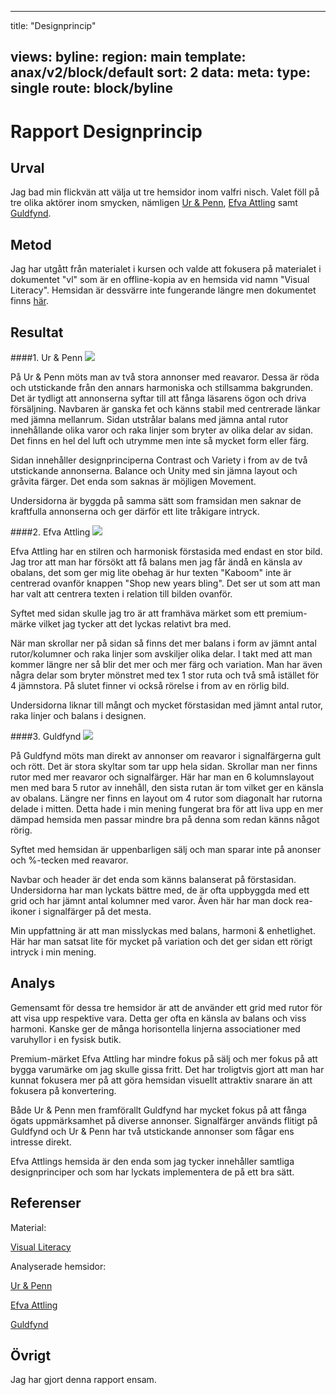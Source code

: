 
---
title: "Designprincip"

views:
    byline:
        region: main
        template: anax/v2/block/default
        sort: 2
        data:
            meta: 
                type: single
                route: block/byline
---
Rapport Designprincip
=========================

Urval
-----------------------

Jag bad min flickvän att välja ut tre hemsidor inom valfri nisch. Valet föll på tre olika aktörer inom smycken, nämligen [Ur & Penn](https://www.uropenn.se/), [Efva Attling](https://www.efvaattling.com/) samt [Guldfynd](https://www.guldfynd.se/).


Metod
-----------------------

Jag har utgått från materialet i kursen och valde att fokusera på materialet i dokumentet "vl" som är en offline-kopia av en hemsida vid namn "Visual Literacy". Hemsidan är dessvärre inte fungerande längre men dokumentet finns [här](https://dbwebb.se/article/vl.pdf). 

Resultat
-----------------------

####1. Ur & Penn
<img src="image/urochpenn.PNG?w=600">

På Ur & Penn möts man av två stora annonser med reavaror. Dessa är röda och utstickande från den annars harmoniska och stillsamma bakgrunden. Det är tydligt att annonserna syftar till att fånga läsarens ögon och driva försäljning. Navbaren är ganska fet och känns stabil med centrerade länkar med jämna mellanrum. Sidan utstrålar balans med jämna antal rutor innehållande olika varor och raka linjer som bryter av olika delar av sidan. Det finns en hel del luft och utrymme men inte så mycket form eller färg.

Sidan innehåller designprinciperna Contrast och Variety i from av de två utstickande annonserna. Balance och Unity med sin jämna layout och gråvita färger. Det enda som saknas är möjligen Movement.

Undersidorna är byggda på samma sätt som framsidan men saknar de kraftfulla annonserna och ger därför ett lite tråkigare intryck.

####2. Efva Attling
<img src="image/efva.PNG?w=600">

Efva Attling har en stilren och harmonisk förstasida med endast en stor bild. Jag tror att man har försökt att få balans men jag får ändå en känsla av obalans, det som ger mig lite obehag är hur texten "Kaboom" inte är centrerad ovanför knappen "Shop new years bling". Det ser ut som att man har valt att centrera texten i relation till bilden ovanför. 

Syftet med sidan skulle jag tro är att framhäva märket som ett premium-märke vilket jag tycker att det lyckas relativt bra med.

När man skrollar ner på sidan så finns det mer balans i form av jämnt antal rutor/kolumner och raka linjer som avskiljer olika delar. I takt med att man kommer längre ner så blir det mer och mer färg och variation. Man har även några delar som bryter mönstret med tex 1 stor ruta och två små istället för 4 jämnstora. På slutet finner vi också rörelse i from av en rörlig bild.

Undersidorna liknar till mångt och mycket förstasidan med jämnt antal rutor, raka linjer och balans i designen.


####3. Guldfynd
<img src="image/guldfynd.PNG?w=600">

På Guldfynd möts man direkt av annonser om reavaror i signalfärgerna gult och rött. Det är stora skyltar som tar upp hela sidan. Skrollar man ner finns rutor med mer reavaror och signalfärger. Här har man en 6 kolumnslayout men med bara 5 rutor av innehåll, den sista rutan är tom vilket ger en känsla av obalans. Längre ner finns en layout om 4 rutor som diagonalt har rutorna delade i mitten. Detta hade i min mening fungerat bra för att liva upp en mer dämpad hemsida men passar mindre bra på denna som redan känns något rörig.

Syftet med hemsidan är uppenbarligen sälj och man sparar inte på anonser och %-tecken med reavaror.

Navbar och header är det enda som känns balanserat på förstasidan. Undersidorna har man lyckats bättre med, de är ofta uppbyggda med ett grid och har jämnt antal kolumner med varor. Även här har man dock rea-ikoner i signalfärger på det mesta. 

Min uppfattning är att man misslyckas med balans, harmoni & enhetlighet. Här har man satsat lite för mycket på variation och det ger sidan ett rörigt intryck i min mening.


Analys
-----------------------

Gemensamt för dessa tre hemsidor är att de använder ett grid med rutor för att visa upp respektive vara. Detta ger ofta en känsla av balans och viss harmoni. Kanske ger de många horisontella linjerna associationer med varuhyllor i en fysisk butik.

Premium-märket Efva Attling har mindre fokus på sälj och mer fokus på att bygga varumärke om jag skulle gissa fritt. Det har troligtvis gjort att man har kunnat fokusera mer på att göra hemsidan visuellt attraktiv snarare än att fokusera på konvertering. 

Både Ur & Penn men framförallt Guldfynd har mycket fokus på att fånga ögats uppmärksamhet på diverse annonser. Signalfärger används flitigt på Guldfynd och Ur & Penn har två utstickande annonser som fågar ens intresse direkt.

Efva Attlings hemsida är den enda som jag tycker innehåller samtliga designprinciper och som har lyckats implementera de på ett bra sätt. 


Referenser
-----------------------

Material:

[Visual Literacy](https://dbwebb.se/article/vl.pdf)

Analyserade hemsidor:

[Ur & Penn](https://www.uropenn.se/)

[Efva Attling](https://www.efvaattling.com/)

[Guldfynd](https://www.guldfynd.se/)


Övrigt
-----------------------

Jag har gjort denna rapport ensam.